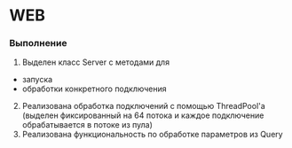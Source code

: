 # WEB
### Выполнение
1. Выделен класс Server с методами для
* запуска
* обработки конкретного подключения
2. Реализована обработка подключений с помощью ThreadPool'а (выделен фиксированный на 64 потока и каждое подключение обрабатывается в потоке из пула)
3. Реализована функциональность по обработке параметров из Query